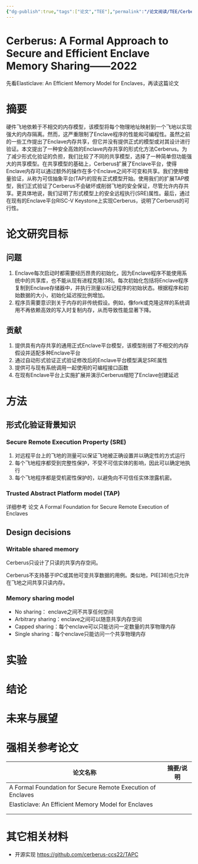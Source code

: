 ```yaml
---
{"dg-publish":true,"tags":["论文","TEE"],"permalink":"/论文阅读/TEE/Cerberus: A Formal Approach to Secure and Efficient Enclave Memory Sharing——2022/","dgPassFrontmatter":true}
---
```



# Cerberus: A Formal Approach to Secure and Efficient Enclave Memory Sharing——2022

先看Elasticlave: An Efficient Memory Model for Enclaves，再读这篇论文

# **摘要**

硬件飞地依赖于不相交的内存模型，该模型将每个物理地址映射到一个飞地以实现强大的内存隔离。然而，这严重限制了Enclave程序的性能和可编程性。虽然之前的一些工作提出了Enclave内存共享，但它并没有提供正式的模型或对其设计进行验证。本文提出了一种安全高效的Enclave内存共享的形式化方法Cerberus。为了减少形式化验证的负担，我们比较了不同的共享模型，选择了一种简单但功能强大的共享模型。在共享模型的基础上，Cerberus扩展了Enclave平台，使得Enclave内存可以通过额外的操作在多个Enclave之间不可变和共享。我们使用增量验证，从称为可信抽象平台(TAP)的现有正式模型开始。使用我们的扩展TAP模型，我们正式验证了Cerberus不会破坏或削弱飞地的安全保证，尽管允许内存共享。更具体地说，我们证明了形式模型上的安全远程执行(SRE)属性。最后，通过在现有的Enclave平台RISC-V Keystone上实现Cerberus，说明了Cerberus的可行性。

# **论文研究目标**

## **问题**

1. Enclave每次启动时都需要经历昂贵的初始化，因为Enclave程序不能使用系统中的共享库，也不能从现有进程克隆[38]。每次初始化包括将Enclave程序复制到Enclave存储器中，并执行测量以标记程序的初始状态。根据程序和初始数据的大小，初始化延迟按比例增加。
1. 程序员需要意识到关于内存的非传统假设。例如，像fork或克隆这样的系统调用不再依赖高效的写入时复制内存，从而导致性能显著下降。



## 贡献

1. 提供具有内存共享的通用正式Enclave平台模型，该模型削弱了不相交的内存假设并适配多种Enclave平台
1. 通过自动形式验证正式验证修改后的Enclave平台模型满足SRE属性
1. 提供可与现有系统调用一起使用的可编程接口函数
1. 在现有Enclave平台上实施扩展并演示Cerberus缩短了Enclave创建延迟

# **方法**

## 形式化验证背景知识

### Secure Remote Execution Property (SRE)

1. 对远程平台上的飞地的测量可以保证飞地被正确设置并以确定性的方式运行
1. 每个飞地程序都受到完整性保护，不受不可信实体的影响，因此可以确定地执行
1. 每个飞地程序都是受机密性保护的，以避免向不可信任实体泄露机密。

### Trusted Abstract Platform model (TAP)

详细参考 论文 A Formal Foundation for Secure Remote Execution of Enclaves

## Design decisions

### Writable shared memory

Cerberus只设计了只读的共享内存空间。

Cerberus不支持基于IPC或其他可变共享数据的用例。类似地，PIE[38]也只允许在飞地之间共享只读内存。

### Memory sharing model

* No sharing： enclave之间不共享任何空间
* Arbitrary sharing：enclave之间可以随意共享内存空间
* Capped sharing：每个enclave可以只能访问一定数量的共享物理内存
* Single sharing：每个enclave只能访问一个共享物理内存

# **实验**

# **结论**

# **未来与展望**

# **强相关参考论文**

|论文名称 |摘要/说明 |
|---|---|
|A Formal Foundation for Secure Remote Execution of Enclaves | |
|Elasticlave: An Efficient Memory Model for Enclaves | |
| | |
| | |
# 其它相关材料

* 开源实现 https://github.com/cerberus-ccs22/TAPC
